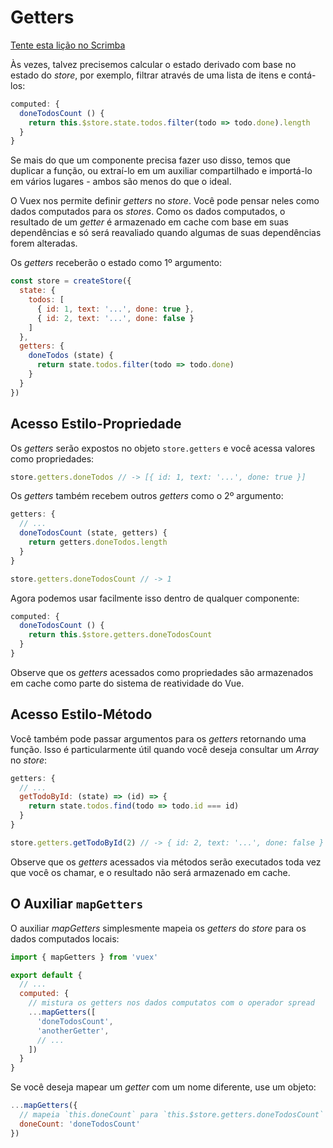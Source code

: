 # Getters

<div class="scrimba"><a href="https://scrimba.com/p/pnyzgAP/c2Be7TB" target="_blank" rel="noopener noreferrer">Tente esta lição no Scrimba</a></div>

Às vezes, talvez precisemos calcular o estado derivado com base no estado do _store_, por exemplo, filtrar através de uma lista de itens e contá-los:

``` js
computed: {
  doneTodosCount () {
    return this.$store.state.todos.filter(todo => todo.done).length
  }
}
```

Se mais do que um componente precisa fazer uso disso, temos que duplicar a função, ou extraí-lo em um auxiliar compartilhado e importá-lo em vários lugares - ambos são menos do que o ideal.

O Vuex nos permite definir _getters_ no _store_. Você pode pensar neles como dados computados para os _stores_. Como os dados computados, o resultado de um _getter_ é armazenado em cache com base em suas dependências e só será reavaliado quando algumas de suas dependências forem alteradas.

Os _getters_ receberão o estado como 1º argumento:

``` js
const store = createStore({
  state: {
    todos: [
      { id: 1, text: '...', done: true },
      { id: 2, text: '...', done: false }
    ]
  },
  getters: {
    doneTodos (state) {
      return state.todos.filter(todo => todo.done)
    }
  }
})
```

## Acesso Estilo-Propriedade

Os _getters_ serão expostos no objeto `store.getters` e você acessa valores como propriedades:

``` js
store.getters.doneTodos // -> [{ id: 1, text: '...', done: true }]
```

Os _getters_ também recebem outros _getters_ como o 2º argumento:

``` js
getters: {
  // ...
  doneTodosCount (state, getters) {
    return getters.doneTodos.length
  }
}
```

``` js
store.getters.doneTodosCount // -> 1
```

Agora podemos usar facilmente isso dentro de qualquer componente:

``` js
computed: {
  doneTodosCount () {
    return this.$store.getters.doneTodosCount
  }
}
```

Observe que os _getters_ acessados ​​como propriedades são armazenados em cache como parte do sistema de reatividade do Vue.

## Acesso Estilo-Método

Você também pode passar argumentos para os _getters_ retornando uma função. Isso é particularmente útil quando você deseja consultar um _Array_ no _store_:

```js
getters: {
  // ...
  getTodoById: (state) => (id) => {
    return state.todos.find(todo => todo.id === id)
  }
}
```

``` js
store.getters.getTodoById(2) // -> { id: 2, text: '...', done: false }
```

Observe que os _getters_ acessados ​​via métodos serão executados toda vez que você os chamar, e o resultado não será armazenado em cache.

## O Auxiliar `mapGetters`

O auxiliar _mapGetters_ simplesmente mapeia os _getters_ do _store_ para os dados computados locais:

``` js
import { mapGetters } from 'vuex'

export default {
  // ...
  computed: {
    // mistura os getters nos dados computatos com o operador spread
    ...mapGetters([
      'doneTodosCount',
      'anotherGetter',
      // ...
    ])
  }
}
```

Se você deseja mapear um _getter_ com um nome diferente, use um objeto:

``` js
...mapGetters({
  // mapeia `this.doneCount` para `this.$store.getters.doneTodosCount`
  doneCount: 'doneTodosCount'
})
```
